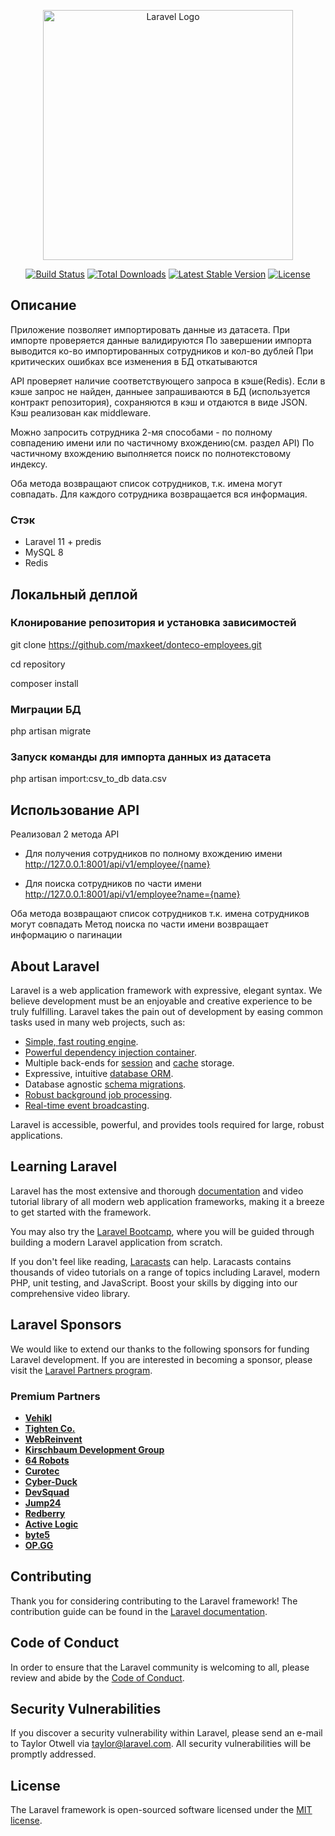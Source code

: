 <p align="center"><a href="https://laravel.com" target="_blank"><img src="https://raw.githubusercontent.com/laravel/art/master/logo-lockup/5%20SVG/2%20CMYK/1%20Full%20Color/laravel-logolockup-cmyk-red.svg" width="400" alt="Laravel Logo"></a></p>

<p align="center">
<a href="https://github.com/laravel/framework/actions"><img src="https://github.com/laravel/framework/workflows/tests/badge.svg" alt="Build Status"></a>
<a href="https://packagist.org/packages/laravel/framework"><img src="https://img.shields.io/packagist/dt/laravel/framework" alt="Total Downloads"></a>
<a href="https://packagist.org/packages/laravel/framework"><img src="https://img.shields.io/packagist/v/laravel/framework" alt="Latest Stable Version"></a>
<a href="https://packagist.org/packages/laravel/framework"><img src="https://img.shields.io/packagist/l/laravel/framework" alt="License"></a>
</p>

## Описание
Приложение позволяет импортировать данные из датасета.
При импорте проверяется данные валидируются
По завершении импорта выводится ко-во импортированных сотрудников и кол-во дублей
При критических ошибках все изменения в БД откатываются

API проверяет наличие соответствующего запроса в кэше(Redis). Если в кэше запрос не найден, данныее запрашиваются в БД (используется контракт репозитория), сохраняются в кэш и отдаются в виде JSON.
Кэш реализован как middleware.

Можно запросить сотрудника 2-мя способами - по полному совпадению имени или по частичному вхождению(см. раздел API)
По частичному вхождению выполняется поиск по полнотекстовому индексу.

Оба метода возвращают список сотрудников, т.к. имена могут совпадать. Для каждого сотрудника возвращается вся информация.

### Стэк
- Laravel 11 + predis
- MySQL 8
- Redis

## Локальный деплой

### Клонирование репозитория и установка зависимостей
git clone https://github.com/maxkeet/donteco-employees.git

cd repository

composer install

### Миграции БД
php artisan migrate

### Запуск команды для импорта данных из датасета
php artisan import:csv_to_db data.csv

## Использование API

Реализовал 2 метода API

 - Для получения сотрудников по полному вхождению имени
http://127.0.0.1:8001/api/v1/employee/{name}

- Для поиска сотрудников по части имени
http://127.0.0.1:8001/api/v1/employee?name={name}

Оба метода возвращают список сотрудников т.к. имена сотрудников могут совпадать
Метод поиска по части имени возвращает информацию о пагинации


## About Laravel

Laravel is a web application framework with expressive, elegant syntax. We believe development must be an enjoyable and creative experience to be truly fulfilling. Laravel takes the pain out of development by easing common tasks used in many web projects, such as:

- [Simple, fast routing engine](https://laravel.com/docs/routing).
- [Powerful dependency injection container](https://laravel.com/docs/container).
- Multiple back-ends for [session](https://laravel.com/docs/session) and [cache](https://laravel.com/docs/cache) storage.
- Expressive, intuitive [database ORM](https://laravel.com/docs/eloquent).
- Database agnostic [schema migrations](https://laravel.com/docs/migrations).
- [Robust background job processing](https://laravel.com/docs/queues).
- [Real-time event broadcasting](https://laravel.com/docs/broadcasting).

Laravel is accessible, powerful, and provides tools required for large, robust applications.

## Learning Laravel

Laravel has the most extensive and thorough [documentation](https://laravel.com/docs) and video tutorial library of all modern web application frameworks, making it a breeze to get started with the framework.

You may also try the [Laravel Bootcamp](https://bootcamp.laravel.com), where you will be guided through building a modern Laravel application from scratch.

If you don't feel like reading, [Laracasts](https://laracasts.com) can help. Laracasts contains thousands of video tutorials on a range of topics including Laravel, modern PHP, unit testing, and JavaScript. Boost your skills by digging into our comprehensive video library.

## Laravel Sponsors

We would like to extend our thanks to the following sponsors for funding Laravel development. If you are interested in becoming a sponsor, please visit the [Laravel Partners program](https://partners.laravel.com).

### Premium Partners

- **[Vehikl](https://vehikl.com/)**
- **[Tighten Co.](https://tighten.co)**
- **[WebReinvent](https://webreinvent.com/)**
- **[Kirschbaum Development Group](https://kirschbaumdevelopment.com)**
- **[64 Robots](https://64robots.com)**
- **[Curotec](https://www.curotec.com/services/technologies/laravel/)**
- **[Cyber-Duck](https://cyber-duck.co.uk)**
- **[DevSquad](https://devsquad.com/hire-laravel-developers)**
- **[Jump24](https://jump24.co.uk)**
- **[Redberry](https://redberry.international/laravel/)**
- **[Active Logic](https://activelogic.com)**
- **[byte5](https://byte5.de)**
- **[OP.GG](https://op.gg)**

## Contributing

Thank you for considering contributing to the Laravel framework! The contribution guide can be found in the [Laravel documentation](https://laravel.com/docs/contributions).

## Code of Conduct

In order to ensure that the Laravel community is welcoming to all, please review and abide by the [Code of Conduct](https://laravel.com/docs/contributions#code-of-conduct).

## Security Vulnerabilities

If you discover a security vulnerability within Laravel, please send an e-mail to Taylor Otwell via [taylor@laravel.com](mailto:taylor@laravel.com). All security vulnerabilities will be promptly addressed.

## License

The Laravel framework is open-sourced software licensed under the [MIT license](https://opensource.org/licenses/MIT).
